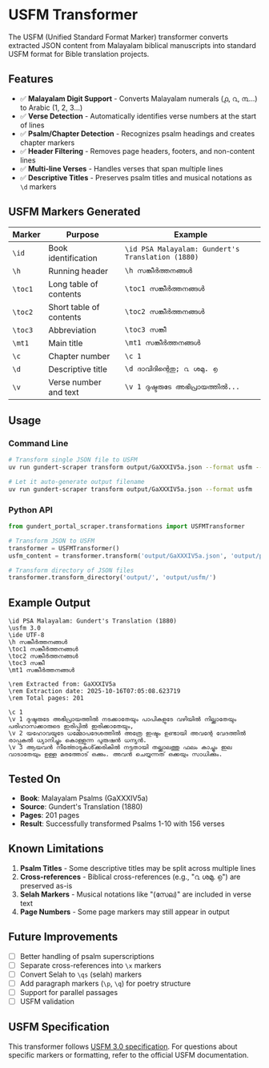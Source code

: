 # USFM Transformer

The USFM (Unified Standard Format Marker) transformer converts extracted JSON content from Malayalam biblical manuscripts into standard USFM format for Bible translation projects.

## Features

- ✅ **Malayalam Digit Support** - Converts Malayalam numerals (൧, ൨, ൩...) to Arabic (1, 2, 3...)
- ✅ **Verse Detection** - Automatically identifies verse numbers at the start of lines
- ✅ **Psalm/Chapter Detection** - Recognizes psalm headings and creates chapter markers
- ✅ **Header Filtering** - Removes page headers, footers, and non-content lines
- ✅ **Multi-line Verses** - Handles verses that span multiple lines
- ✅ **Descriptive Titles** - Preserves psalm titles and musical notations as `\d` markers

## USFM Markers Generated

| Marker | Purpose | Example |
|--------|---------|---------|
| `\id` | Book identification | `\id PSA Malayalam: Gundert's Translation (1880)` |
| `\h` | Running header | `\h സങ്കീർത്തനങ്ങൾ` |
| `\toc1` | Long table of contents | `\toc1 സങ്കീർത്തനങ്ങൾ` |
| `\toc2` | Short table of contents | `\toc2 സങ്കീർത്തനങ്ങൾ` |
| `\toc3` | Abbreviation | `\toc3 സങ്കീ` |
| `\mt1` | Main title | `\mt1 സങ്കീർത്തനങ്ങൾ` |
| `\c` | Chapter number | `\c 1` |
| `\d` | Descriptive title | `\d ദാവിദിന്റെതു; ൨ ശമു. ൭` |
| `\v` | Verse number and text | `\v 1 ദുഷ്ടരുടേ അഭിപ്രായത്തിൽ...` |

## Usage

### Command Line

```bash
# Transform single JSON file to USFM
uv run gundert-scraper transform output/GaXXXIV5a.json --format usfm --output output/psalms.usfm

# Let it auto-generate output filename
uv run gundert-scraper transform output/GaXXXIV5a.json --format usfm
```

### Python API

```python
from gundert_portal_scraper.transformations import USFMTransformer

# Transform JSON to USFM
transformer = USFMTransformer()
usfm_content = transformer.transform('output/GaXXXIV5a.json', 'output/psalms.usfm')

# Transform directory of JSON files
transformer.transform_directory('output/', 'output/usfm/')
```

## Example Output

```usfm
\id PSA Malayalam: Gundert's Translation (1880)
\usfm 3.0
\ide UTF-8
\h സങ്കീർത്തനങ്ങൾ
\toc1 സങ്കീർത്തനങ്ങൾ
\toc2 സങ്കീർത്തനങ്ങൾ
\toc3 സങ്കീ
\mt1 സങ്കീർത്തനങ്ങൾ

\rem Extracted from: GaXXXIV5a
\rem Extraction date: 2025-10-16T07:05:08.623719
\rem Total pages: 201

\c 1
\v 1 ദുഷ്ടരുടേ അഭിപ്രായത്തിൽ നടക്കാതേയും പാപികളുടേ വഴിയിൽ നില്ക്കാതേയും പരിഹാസക്കാരുടെ ഇരിപ്പിൽ ഇരിക്കാതേയും,
\v 2 യഹോവയുടേ ധൎമ്മോപദേശത്തിൽ അത്രേ ഇഷ്ടം ഉണ്ടായി അവന്റേ വേദത്തിൽ രാപ്പകൽ ധ്യാനിച്ചും കൊള്ളുന്ന പുരുഷൻ ധന്യൻ.
\v 3 ആയവൻ നീൎത്തോടുകൾ്ക്കരികിൽ നട്ടതായി തല്ക്കാലത്തു ഫലം കാച്ചും ഇല വാടാതേയും ഉള്ള മരത്തോട് ഒക്കും. അവൻ ചെയ്യുന്നത് ഒക്കയും സാധിക്കും.
```

## Tested On

- **Book**: Malayalam Psalms (GaXXXIV5a)
- **Source**: Gundert's Translation (1880)
- **Pages**: 201 pages
- **Result**: Successfully transformed Psalms 1-10 with 156 verses

## Known Limitations

1. **Psalm Titles** - Some descriptive titles may be split across multiple lines
2. **Cross-references** - Biblical cross-references (e.g., "൨ ശമു. ൭") are preserved as-is
3. **Selah Markers** - Musical notations like "(സേല)" are included in verse text
4. **Page Numbers** - Some page markers may still appear in output

## Future Improvements

- [ ] Better handling of psalm superscriptions
- [ ] Separate cross-references into `\x` markers
- [ ] Convert Selah to `\qs` (selah) markers
- [ ] Add paragraph markers (`\p`, `\q`) for poetry structure
- [ ] Support for parallel passages
- [ ] USFM validation

## USFM Specification

This transformer follows [USFM 3.0 specification](https://ubsicap.github.io/usfm/). For questions about specific markers or formatting, refer to the official USFM documentation.
